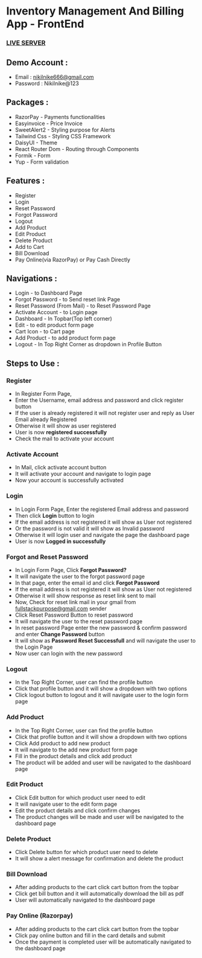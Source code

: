 # Inventory Management And Billing App - FrontEnd

### [LIVE SERVER](https://inventorymanagementandbilling.netlify.app/)

## Demo Account : 

* Email : nikilnike666@gmail.com
* Password : Nikilnike@123

## Packages : 

* RazorPay - Payments functionalities
* Easyinvoice - Price Invoice
* SweetAlert2 - Styling purpose for Alerts
* Tailwind Css - Styling CSS Framework
* DaisyUI - Theme
* React Router Dom - Routing through Components
* Formik - Form 
* Yup - Form validation


## Features :

* Register
* Login
* Reset Password
* Forgot Password
* Logout
* Add Product
* Edit Product
* Delete Product
* Add to Cart
* Bill Download
* Pay Online(via RazorPay) or Pay Cash Directly

## Navigations : 

* Login - to Dashboard Page
* Forgot Password - to Send reset link Page
* Reset Password (From Mail) - to Reset Password Page
* Activate Account - to Login page
* Dashboard - In Topbar(Top left corner)
* Edit - to edit product form page
* Cart Icon - to Cart page
* Add Product - to add product form page
* Logout - In Top Right Corner as dropdown in Profile Button

## Steps to Use : 

### Register

* In Register Form Page, 
* Enter the Username, email address and password and click register button
* If the user is already registered it will not register user and reply as User Email already Registered
* Otherwise it will show as user registered
* User is now <b>registered successfully</b>
* Check the mail to activate your account

### Activate Account

* In Mail, click activate account button
* It will activate your account and navigate to login page
* Now your account is successfully activated

### Login

* In Login Form Page, Enter the registered Email address and password
* Then click <b>Login</b> button to login
* If the email address is not registered it will show as User not registered
* Or the password is not valid it will show as Invalid password
* Otherwise it will login user and navigate the page the dashboard page
* User is now <b>Logged in successfully</b>

### Forgot and Reset Password

* In Login Form Page, Click <b>Forgot Password?</b>
* It will navigate the user to the forgot password page
* In that page, enter the email id and click <b>Forgot Password</b>
* If the email address is not registered it will show as User not registered
* Otherwise it will show response as reset link sent to mail
* Now, Check for reset link mail in your gmail from fullstackpurpose@gmail.com sender
* Click Reset Password Button to reset password
* It will navigate the user to the reset password page
* In reset password Page enter the new password & confirm password and enter <b>Change Password</b> button
* It will show as <b>Password Reset Successfull</b> and will navigate the user to the Login Page
* Now user can login with the new password

### Logout

* In the Top Right Corner, user can find the profile button
* Click that profile button and it will show a dropdown with two options
* Click logout button to logout and it will navigate user to the login form page

### Add Product

* In the Top Right Corner, user can find the profile button
* Click that profile button and it will show a dropdown with two options
* Click Add product to add new product
* It will navigate to the add new product form page
* Fill in the product details and click add product
* The product will be added and user will be navigated to the dashboard page

### Edit Product

* Click Edit button for which product user need to edit
* It will navigate user to the edit form page
* Edit the product details and click confirm changes
* The product changes will be made and user will be navigated to the dashboard page

### Delete Product

* Click Delete button for which product user need to delete
* It will show a alert message for confirmation and delete the product

### Bill Download

* After adding products to the cart click cart button from the topbar
* Click get bill button and it will automatically download the bill as pdf
* User will automatically navigated to the dashboard page

### Pay Online (Razorpay)

* After adding products to the cart click cart button from the topbar
* Click pay online button and fill in the card details and submit
* Once the payment is completed user will be automatically navigated to the dashboard page
